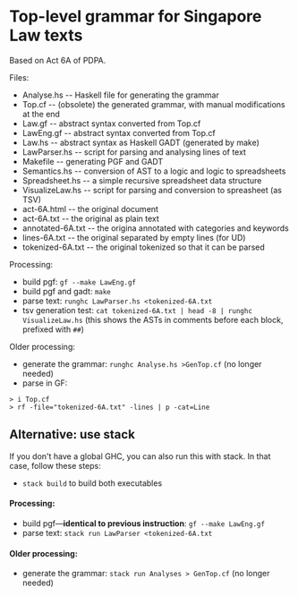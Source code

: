 # Top-level grammar for Singapore Law texts

Based on Act 6A of PDPA.

Files:

- Analyse.hs  -- Haskell file for generating the grammar
- Top.cf      -- (obsolete) the generated grammar, with manual modifications at the end
- Law.gf      -- abstract syntax converted from Top.cf
- LawEng.gf   -- abstract syntax converted from Top.cf
- Law.hs      -- abstract syntax as Haskell GADT (generated by make)
- LawParser.hs -- script for parsing and analysing lines of text
- Makefile     -- generating PGF and GADT
- Semantics.hs -- conversion of AST to a logic and logic to spreadsheets
- Spreadsheet.hs -- a simple recursive spreadsheet data structure
- VisualizeLaw.hs -- script for parsing and conversion to spreasheet (as TSV)
- act-6A.html -- the original document
- act-6A.txt  -- the original as plain text
- annotated-6A.txt -- the origina annotated with categories and keywords
- lines-6A.txt  -- the original separated by empty lines (for UD)
- tokenized-6A.txt -- the original tokenized so that it can be parsed


Processing:
- build pgf: `gf --make LawEng.gf`
- build pgf and gadt: `make`
- parse text: `runghc LawParser.hs <tokenized-6A.txt`
- tsv generation test: `cat tokenized-6A.txt | head -8 | runghc VisualizeLaw.hs`
  (this shows the ASTs in comments before each block, prefixed with `##`)

Older processing:

- generate the grammar: `runghc Analyse.hs >GenTop.cf` (no longer needed)
- parse in GF:
```
> i Top.cf
> rf -file="tokenized-6A.txt" -lines | p -cat=Line
```

## Alternative: use stack

If you don't have a global GHC, you can also run this with stack. In that case, follow these steps:

* `stack build` to build both executables

#### Processing:
- build pgf—**identical to previous instruction**: `gf --make LawEng.gf`
- parse text: `stack run LawParser <tokenized-6A.txt`

#### Older processing:
- generate the grammar: `stack run Analyses > GenTop.cf` (no longer needed)

